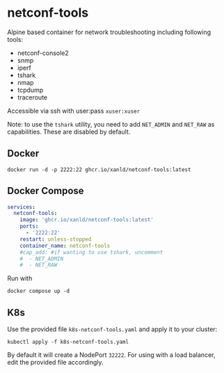 # netconf-tools

Alpine based container for network troubleshooting including following tools:

* netconf-console2
* snmp
* iperf
* tshark
* nmap
* tcpdump
* traceroute

Accessible via ssh with user:pass `xuser:xuser`

Note: to use the `tshark` utility, you need to add `NET_ADMIN` and `NET_RAW` as capabilities. These are disabled by default.

## Docker

`docker run -d -p 2222:22 ghcr.io/xanld/netconf-tools:latest`


## Docker Compose

```yaml
services:
  netconf-tools:
    image: 'ghcr.io/xanld/netconf-tools:latest'
    ports:
      - '2222:22'
    restart: unless-stopped
    container_name: netconf-tools
    #cap_add: #if wanting to use tshark, uncomment
    #  - NET_ADMIN
    #  - NET_RAW
```

Run with

`docker compose up -d`

## K8s

Use the provided file `k8s-netconf-tools.yaml` and apply it to your cluster:

`kubectl apply -f k8s-netconf-tools.yaml`

By default it will create a NodePort `32222`. For using with a load balancer, edit the provided file accordingly.
